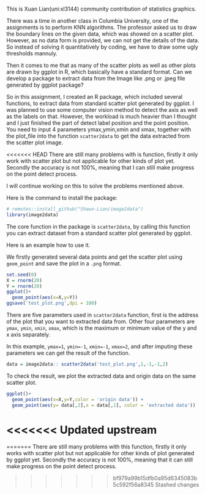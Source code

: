 This is Xuan Lian(uni:xl3144) community contribution of statistics graphics.

There was a time in another class in Columbia University, one of the assignments is to perform KNN algorithms. The professor asked us to draw the boundary lines on the given data, which was showed on a scatter plot. However, as no data form is provided, we can not get the details of the data. So instead of solving it quantitatively by coding, we have to draw some ugly thresholds mannuly.

Then it comes to me that as many of the scatter plots as well as other plots are drawn by ggplot in R, which basically have a standard format. Can we develop a package to extract data from the Image like .png or .jpeg file generated by ggplot package?

So in this assignment, I created an R package, which included several functions, to extract data from standard scatter plot generated by ggplot. I was planned to use some computer vision method to detect the axis as well as the labels on that. However, the workload is much heavier than I thought and I just finished the part of detect label position and the point position. You need to input 4 parameters ymax,ymin,xmin and xmax, together with the plot_file into the function `scatter2data` to get the data extracted from the scatter plot image.

<<<<<<< HEAD
There are still many problems with is function, firstly it only work with scatter plot but not applicable for other kinds of plot yet.
Secondly the accuracy is not 100%, meaning that I can still make progress on the point detect process.

I will continue working on this to solve the problems mentioned above.

Here is the command to install the package:

```r
# remotes::install_github("Shawn-Lian/image2data")
library(image2data)
```

The core function in the package is `scatter2data`, by calling this function you can extract dataset from a standard scatter plot generated by ggplot.

Here is an example how to use it.

We firstly generated several data points and get the scatter plot using `geom_point` and save the plot in a `.png` format.

```r
set.seed(0)
X = rnorm(20)
Y = rnorm(20)
ggplot()+
  geom_point(aes(x=X,y=Y))
ggsave('test_plot.png',dpi = 100)
```
There are five parameters used in `scatter2data` function, first is the address of the plot that you want to extracted data from. Other four parameters are `ymax`, `ymin`, `xmin`, `xmax`, which is the maximum or minimum value of the y and x axis separately.

In this example, `ymax=1`, `ymin=-1`, `xmin=-1`, `xmax=2`, and after imputing these parameters we can get the result of the function.

```r
data = image2data:: scatter2data('test_plot.png',1,-1,-1,2)
```

To check the result, we plot the extracted data and origin data on the same scatter plot.

```r
ggplot()+
  geom_point(aes(x=X,y=Y,color = 'origin data')) +
  geom_point(aes(y= data[,2],x = data[,1], color = 'extracted data'))
```
<<<<<<< Updated upstream
=======

=======
There are still many problems with this function, firstly it only works with scatter plot but not applicable for other kinds of plot generated by ggplot yet. Secondly the accuracy is not 100%, meaning that it can still make progress on the point detect process.
>>>>>>> bf979a99b15dfb0a95d6345083b5c592f56a8345
>>>>>>> Stashed changes
